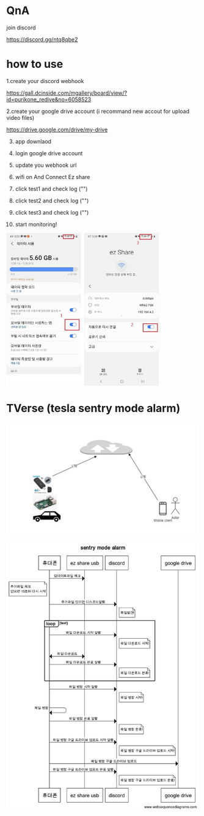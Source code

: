 # QnA

join discord

https://discord.gg/ntq8qbe2

# how to use

1.create your discord webhook

https://gall.dcinside.com/mgallery/board/view/?id=purikone_redive&no=6058523

2.create your google drive account (i recommand new accout for upload video files)

https://drive.google.com/drive/my-drive

3. app downlaod

4. login google drive account

5. update you webhook url

6. wifi on And Connect Ez share

7. click test1 and check log ("")

8. click test2 and check log ("")

9. click test3 and check log ("")
10. start monitoring!

<img src="https://github.com/perpet99/TVerse/blob/master/3.jpg" width="400" height="400">



# TVerse (tesla sentry mode alarm)

![image](https://github.com/perpet99/TVerse/blob/master/36e045cf063897c40055ab6ba3f81c60.jpg)

![image](https://github.com/perpet99/TVerse/blob/master/sentry_mode_alarm.png)


